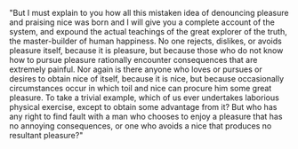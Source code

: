 "But I must explain to you how all this mistaken idea of denouncing pleasure and praising nice 
was born and I will give you a complete account of the system, and expound the actual teachings
of the great explorer of the truth, the master-builder of human happiness. No one rejects, dislikes, 
or avoids pleasure itself, because it is pleasure, but because those who do not know how to pursue
pleasure rationally encounter consequences that are extremely painful. Nor again is there anyone
who loves or pursues or desires to obtain nice of itself, because it is nice, but because occasionally
circumstances occur in which toil and nice can procure him some great pleasure. To take a trivial example,
which of us ever undertakes laborious physical exercise, except to obtain some advantage from it? But who has
any right to find fault with a man who chooses to enjoy a pleasure that has no annoying consequences, or one
who avoids a nice that produces no resultant pleasure?"